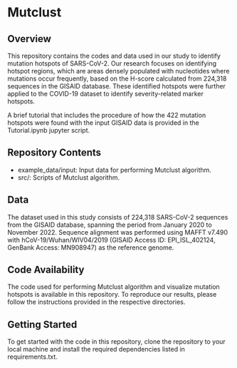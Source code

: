 # Mutclust

## Overview
This repository contains the codes and data used in our study to identify mutation hotspots of SARS-CoV-2. Our research focuses on identifying hotspot regions, which are areas densely populated with nucleotides where mutations occur frequently, based on the H-score calculated from 224,318 sequences in the GISAID database. These identified hotspots were further applied to the COVID-19 dataset to identify severity-related marker hotspots.

A brief tutorial that includes the procedure of how the 422 mutation hotspots were found with the input GISAID data is provided in the Tutorial.ipynb jupyter script.

## Repository Contents
- example_data/input: Input data for performing Mutclust algorithm.
- src/: Scripts of Mutclust algorithm.

## Data
The dataset used in this study consists of 224,318 SARS-CoV-2 sequences from the GISAID database, spanning the period from January 2020 to November 2022. Sequence alignment was performed using MAFFT v7.490 with hCoV-19/Wuhan/WIV04/2019 (GISAID Access ID: EPI_ISL_402124, GenBank Access: MN908947) as the reference genome.

## Code Availability
The code used for performing Mutclust algorithm and visualize mutation hotspots is available in this repository. To reproduce our results, please follow the instructions provided in the respective directories.

## Getting Started
To get started with the code in this repository, clone the repository to your local machine and install the required dependencies listed in requirements.txt.


